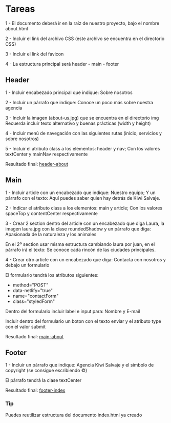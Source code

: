 # Tareas

1 - El documento deberá ir en la raíz de nuestro proyecto, bajo el nombre about.html

2 - Incluir el link del archivo CSS (este archivo se encuentra en el directorio CSS)

3 - Incluir el link del favicon

4 - La estructura principal será header - main - footer

## Header

1 - Incluir encabezado principal que indique: Sobre nosotros

2 - Incluir un párrafo que indique: Conoce un poco más sobre nuestra agencia

3 - Incluir la imagen (about-us.jpg) que se encuentra en el directorio img
Recuerda incluir texto alternativo y buenas prácticas (width y height)

4 - Incluir menú de navegación con las siguientes rutas (inicio, servicios y sobre nosotros)

5 - Incluir el atributo class a los elementos: header y nav; Con los valores textCenter y mainNav respectivamente

Resultado final:
[header-about](./resultado/4-about-header.png)

## Main

1 - Incluir article con un encabezado que indique: Nuestro equipo; Y un párrafo con el texto: Aquí puedes saber quien hay detrás de Kiwi Salvaje.

2 - Indicar el atributo class a los elementos: main y article; Con los valores spaceTop y contentCenter respectivamente

3 - Crear 2 section dentro del article con un encabezado que diga Laura, la imagen laura.jpg con la clase roundedShadow y un párrafo que diga: Apasionada de la naturaleza y los animales

En el 2º section usar misma estructura cambiando laura por juan, en el párrafo irá el texto: Se conoce cada rincón de las ciudades principales.

4 - Crear otro article con un encabezado que diga: Contacta con nosotros y debajo un formulario

El formulario tendrá los atributos siguientes:

- method="POST"
- data-netlify="true"
- name="contactForm"
- class="styledForm"

Dentro del formulario incluir label e input para: Nombre y E-mail

Incluir dentro del formulario un boton con el texto enviar y el atributo type con el valor submit

Resultado final:
[main-about](./resultado/5-about-main.png)

## Footer

1 - Incluir un párrafo que indique: Agencia Kiwi Salvaje y el símbolo de copyright (se consigue escribiendo &copy;)

El párrafo tendrá la clase textCenter

Resultado final:
[footer-index](./resultado/3-index-footer.png)

### Tip

Puedes reutilizar estructura del documento index.html ya creado
